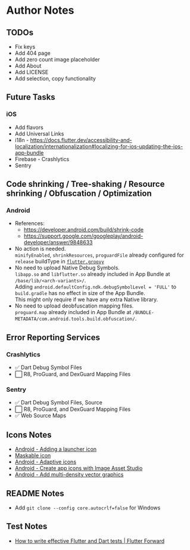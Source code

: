 # Author Notes

## TODOs

- Fix keys
- Add 404 page
- Add zero count image placeholder
- Add About
- Add LICENSE
- Add selection, copy functionality

## Future Tasks

### iOS

- Add flavors
- Add Universal Links
- i18n - https://docs.flutter.dev/accessibility-and-localization/internationalization#localizing-for-ios-updating-the-ios-app-bundle
- Firebase - Crashlytics
- Sentry

## Code shrinking / Tree-shaking / Resource shrinking / Obfuscation / Optimization

### Android

- References:
  - https://developer.android.com/build/shrink-code
  - https://support.google.com/googleplay/android-developer/answer/9848633
- No action is needed.  
  `minifyEnabled`, `shrinkResources`, `proguardFile` already configured for `release` buildType in [`flutter.groovy`]
- No need to upload Native Debug Symbols.  
  `libapp.so` and `libflutter.so` already included in App Bundle at `/base/lib/<arch-variants>/`.  
  Adding `android.defaultConfig.ndk.debugSymbolLevel = 'FULL'` to `build.gradle` has no effect in size of the App Bundle.  
  This might only require if we have any extra Native library.
- No need to upload deobfuscation mapping files.  
  `proguard.map` already included in App Bundle at `/BUNDLE-METADATA/com.android.tools.build.obfuscation/`.

## Error Reporting Services

### Crashlytics

- ✅ Dart Debug Symbol Files
- ⬜ R8, ProGuard, and DexGuard Mapping Files

### Sentry

- ✅ Dart Debug Symbol Files, Source
- ⬜ R8, ProGuard, and DexGuard Mapping Files
- ✅ Web Source Maps

## Icons Notes

- [Android - Adding a launcher icon][]
- [Maskable icon][]
- [Android - Adaptive icons][]
- [Android - Create app icons with Image Asset Studio][]
- [Android - Add multi-density vector graphics][]

## README Notes

- Add `git clone --config core.autocrlf=false` for Windows

## Test Notes

- [How to write effective Flutter and Dart tests | Flutter Forward][]


[`flutter.groovy`]: https://github.com/flutter/flutter/blob/stable/packages/flutter_tools/gradle/src/main/groovy/flutter.groovy
[Android - Adding a launcher icon]: https://docs.flutter.dev/deployment/android#adding-a-launcher-icon
[Maskable icon]: https://web.dev/maskable-icon/
[Android - Adaptive icons]: https://developer.android.com/develop/ui/views/launch/icon_design_adaptive
[Android - Create app icons with Image Asset Studio]: https://developer.android.com/studio/write/image-asset-studio
[Android - Add multi-density vector graphics]: https://developer.android.com/studio/write/vector-asset-studio
[How to write effective Flutter and Dart tests | Flutter Forward]: https://www.youtube.com/watch?v=bHLrSliaL1Q&list=PLjxrf2q8roU3LvrdR8Hv_phLrTj0xmjnD&index=25
